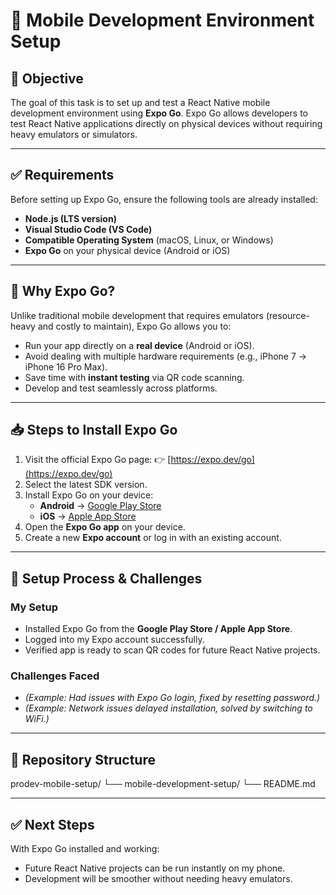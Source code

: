 # 📱 Mobile Development Environment Setup  

## 🎯 Objective  
The goal of this task is to set up and test a React Native mobile development environment using **Expo Go**. Expo Go allows developers to test React Native applications directly on physical devices without requiring heavy emulators or simulators.  

---

## ✅ Requirements  
Before setting up Expo Go, ensure the following tools are already installed:  
- **Node.js (LTS version)**  
- **Visual Studio Code (VS Code)**  
- **Compatible Operating System** (macOS, Linux, or Windows)  
- **Expo Go** on your physical device (Android or iOS)  

---

## 🚀 Why Expo Go?  
Unlike traditional mobile development that requires emulators (resource-heavy and costly to maintain), Expo Go allows you to:  
- Run your app directly on a **real device** (Android or iOS).  
- Avoid dealing with multiple hardware requirements (e.g., iPhone 7 → iPhone 16 Pro Max).  
- Save time with **instant testing** via QR code scanning.  
- Develop and test seamlessly across platforms.  

---

## 📥 Steps to Install Expo Go  

1. Visit the official Expo Go page: 👉 [https://expo.dev/go](https://expo.dev/go)  
2. Select the latest SDK version.  
3. Install Expo Go on your device:  
   - **Android** → [Google Play Store](https://play.google.com/store/apps/details?id=host.exp.exponent)  
   - **iOS** → [Apple App Store](https://apps.apple.com/app/expo-go/id982107779)  
4. Open the **Expo Go app** on your device.  
5. Create a new **Expo account** or log in with an existing account.  

---

## 📝 Setup Process & Challenges  

### My Setup  
- Installed Expo Go from the **Google Play Store / Apple App Store**.  
- Logged into my Expo account successfully.  
- Verified app is ready to scan QR codes for future React Native projects.  

### Challenges Faced  
- _(Example: Had issues with Expo Go login, fixed by resetting password.)_  
- _(Example: Network issues delayed installation, solved by switching to WiFi.)_  

---

## 📂 Repository Structure  

prodev-mobile-setup/
└── mobile-development-setup/
└── README.md


---

## ✅ Next Steps  
With Expo Go installed and working:  
- Future React Native projects can be run instantly on my phone.  
- Development will be smoother without needing heavy emulators.  
